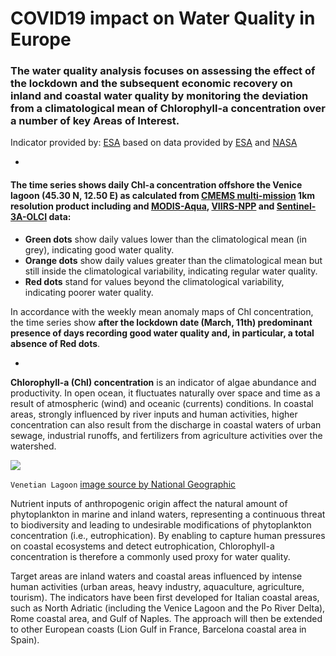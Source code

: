 # COVID19 impact on Water Quality in Europe 


### The water quality analysis focuses on assessing the effect of the lockdown and the subsequent economic recovery on inland and coastal water quality by monitoring the deviation from a climatological mean of Chlorophyll-a concentration over a number of key Areas of Interest.

Indicator provided by: [ESA](https://esa.int) based on data provided by [ESA](https://esa.int) and [NASA](https://www.nasa.gov/)

-

#### The time series shows daily Chl-a concentration offshore the Venice lagoon (45.30 N, 12.50 E) as calculated from [CMEMS multi-mission](https://marine.copernicus.eu/services-portfolio/product-improvements/) 1km resolution product including and [MODIS-Aqua](https://oceancolor.gsfc.nasa.gov/data/aqua/), [VIIRS-NPP](https://earthdata.nasa.gov/earth-observation-data/near-real-time/download-nrt-data/viirs-nrt) and [Sentinel-3A-OLCI](https://sentinel.esa.int/web/sentinel/user-guides/sentinel-3-olci) data:

* **Green dots** show daily values lower than the climatological mean (in grey), indicating good water quality. 
* **Orange dots** show daily values greater than the climatological mean but still inside the climatological variability, indicating regular water quality. 
* **Red dots** stand for values beyond the climatological variability, indicating poorer water quality. 

In accordance with the weekly mean anomaly maps of Chl concentration, the time series show **after the lockdown date (March, 11th) predominant presence of days recording good water quality and, in particular, a total absence of Red dots**.  

-

**Chlorophyll-a (Chl) concentration** is an indicator of algae abundance and productivity. In open ocean, it fluctuates naturally over space and time as a result of atmospheric (wind) and oceanic (currents) conditions. In coastal areas, strongly influenced by river inputs and human activities, higher concentration can also result from the discharge in coastal waters of urban sewage, industrial runoffs, and fertilizers from agriculture activities over the watershed. 


![](https://media.nationalgeographic.org/assets/photos/000/314/31430.jpg)

`Venetian Lagoon` [image source by National Geographic](https://media.nationalgeographic.org/assets/photos/000/314/31430.jpg)


Nutrient inputs of anthropogenic origin affect the natural amount of phytoplankton in marine and inland waters, representing a continuous threat to biodiversity and leading to undesirable modifications of phytoplankton concentration (i.e., eutrophication). By enabling to capture human pressures on coastal ecosystems and detect eutrophication, Chlorophyll-a concentration is therefore a commonly used proxy for water quality. 

Target areas are inland waters and coastal areas influenced by intense human activities (urban areas, heavy industry, aquaculture, agriculture, tourism). The indicators have been first developed for Italian coastal areas, such as North Adriatic (including the Venice Lagoon and the Po River Delta), Rome coastal area, and Gulf of Naples. The approach will then be extended to other European coasts (Lion Gulf in France, Barcelona coastal area in Spain).


 




